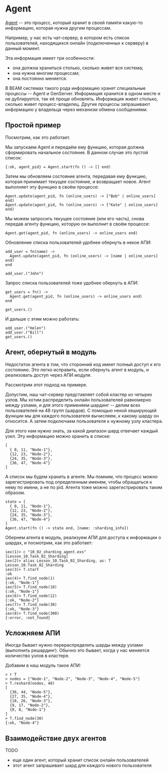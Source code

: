# Agent

[Agent](https://hexdocs.pm/elixir/1.12/Agent.html) -- это процесс, который хранит в своей памяти какую-то информацию, которая нужна другим процессам. 

Например, у нас есть чат-сервер, в котором есть список пользователей, находящихся онлайн (подключенных к серверу) в данный момент. 

Эта информация имеет три особенности: 
- она должна храниться столько, сколько живет вся система;
- она нужна многим процессам;
- она постоянно меняется.

В BEAM системах такого рода информацию хранят специальные процессы -- Agent и GenServer. Информация хранится в одном месте и не дублируется, так её проще обновлять. Информация живет столько, сколько живет процесс-владелец. Другие процессы запрашивают информацию у владельца через механизм обмена сообщениями.


## Простой пример

Посмотрим, как это работает. 

Мы запускаем Agent и передаём ему функцию, которая должна сформировать начальное состояние. В данном случае это пустой список:
  
```
{:ok, agent_pid} = Agent.start(fn () -> [] end)
```

Затем мы обновляем состояние агента, передавая ему функцию, которая принимает текущее состояние, и возвращает новое. Агент выполняет эту функцию в своём процессе:

```
Agent.update(agent_pid, fn (online_users) -> ["Bob" | online_users] end)
Agent.update(agent_pid, fn (online_users) -> ["Kate" | online_users] end)
```

Мы можем запросить текущее состояние (или его часть), снова передав агенту функцию, которую он выполнит в своём процессе:

```
Agent.get(agent_pid, fn (online_users) -> online_users end)
```

Обновление списка пользователей удобнее обернуть в некое АПИ:

```
add_user = fn(name) ->
  Agent.update(agent_pid, fn (online_users) -> [name | online_users] end)
end

add_user.("John")
```

Запрос списка пользователей тоже удобнее обернуть в АПИ:

```
get_users = fn() ->
  Agent.get(agent_pid, fn (online_users) -> online_users end)
end

get_users.()
```

И дальше с этим можно работать:

```
add_user.("Helen")
add_user.("Bill")
get_users.()
```


## Агент, обернутый в модуль

Недостаток агента в том, что сторонний код имеет полный доступ к его состоянию. Это легко исправить, если обернуть агент в модуль, и реализовать доступ через АПИ модуля.

Рассмотрим этот подход на примере.

Допустим, наш чат-сервер представляет собой кластер из четырех узлов. Мы хотим распределить онлайн пользователей равномерно между узлами, и для этого применяем шардинг -- делим всех пользователей на 48 групп (шардов). С помощью некой хеширующей функции мы для каждого пользователя вычисляем, к какому шарду он относится. А затем подключаем пользователя к нужному узлу кластера.

Для этого нам нужно знать, за какой диапазон шард отвечает каждый узел. Эту информацию можно хранить в списке:

```
[
  { 0, 11, "Node-1"},
  {12, 23, "Node-2"},
  {24, 35, "Node-3"},
  {36, 47, "Node-4"}
]
```

А список мы будем хранить в агенте. Мы помним, что процесс можно зарегистрировать под определенным именем, чтобы обращаться к нему по имени, а не по pid. Агента тоже можно зарегистрировать таким образом.

```
state = [
  { 0, 11, "Node-1"},
  {12, 23, "Node-2"},
  {24, 35, "Node-3"},
  {36, 47, "Node-4"}
]
Agent.start(fn () -> state end, [name: :sharding_info])
```

Обернем агента в модуль, реализуем АПИ для доступа к информации о шардах, и посмотрим, как это работает:

```
iex(1)> c "10_02_sharding_agent.exs"
[Lesson_10.Task_02_Sharding]
iex(2)> alias Lesson_10.Task_02_Sharding, as: T
Lesson_10.Task_02_Sharding
iex(3)> T.start
:ok
iex(4)> T.find_node(1)
{:ok, "Node-1"}
iex(5)> T.find_node(10)
{:ok, "Node-1"}
iex(6)> T.find_node(12)
{:ok, "Node-2"}
iex(7)> T.find_node(30)
{:ok, "Node-3"}
iex(8)> T.find_node(300)
{:error, :not_found}
```


## Усложняем АПИ

Иногда бывает нужно перераспределить шарды между узлами (выполнить решардинг). Обычно это бывает, когда у нас меняется количество узлов в кластере.

Добавим в наш модуль такое АПИ:

```
> r T
> nodes = ["Node-1", "Node-2", "Node-3", "Node-4", "Node-5"]
> T.reshard(nodes, 48) 
[
  {36, 44, "Node-5"},
  {27, 35, "Node-4"},
  {18, 26, "Node-3"},
  {9, 17, "Node-2"},
  {0, 8, "Node-1"}
]
> T.find_node(30)
{:ok, "Node-4"}
```

## Взаимодействие двух агентов

TODO 
- еще один агент, который хранит список онлайн пользователей
- этот агент запрашивает шард для каждого нового пользователя
  

